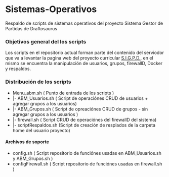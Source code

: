 # Sistemas-Operativos
Respaldo de scripts de sistemas operativos del proyecto Sistema Gestor de Partidas de Draftosaurus

### Objetivos general del los scripts
Los scripts en el repositorio actual forman parte del contenido del serviodor que va a levantar la pagina web del proyecto curricular [S.I.G.P.D.](https://github.com/Aura1Games/Proyecto-Poke-Saurus), en el mismo se encuentra la manipulación de usuarios, grupos, firewallD, Docker y respaldos. 

### Distribución de los scripts

- Menu_abm.sh ( Punto de entrada de los scripts )
- |- ABM_Usuarios.sh ( Script de operaciónes CRUD de usuarios + agregar grupos a los usuarios)
- |- ABM_Grupos.sh ( Script  de opreaciónes CRUD de grupos - sin agregar grupos a los usuarios )
- |- firewall.sh ( Script CRUD de operaciónes del firewallD del sistema)
- |- scriptRespaldos.sh (Script de creación de resplados de la carpeta home del usuario proyecto)

#### Archivos de soporte 
- config.sh ( Script repositorio de funciónes usadas en ABM_Usuarios.sh y ABM_Grupos.sh )
- configFirewall.sh ( Script repositorio de funciónes usadas en firewall.sh )

